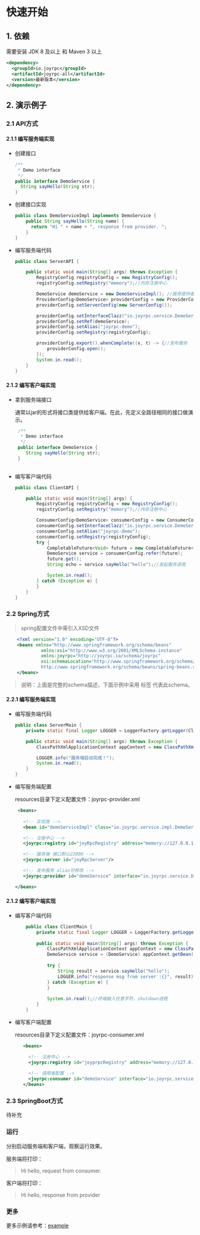 快速开始
===

## 1. 依赖

  需要安装 JDK 8 及以上 和 Maven 3 以上

   ```xml
   <dependency>
     <groupId>io.joyrpc</groupId>
     <artifactId>joyrpc-all</artifactId>
     <version>最新版本</version>
   </dependency>
   ```
## 2. 演示例子

### 2.1 API方式

#### 2.1.1 编写服务端实现

  - 创建接口
  
      ```java
      /**
       * Demo interface
       */
      public interface DemoService {
        String sayHello(String str);
      }
      ```
      
  - 创建接口实现
  
       ```java
       public class DemoServiceImpl implements DemoService {
           public String sayHello(String name) {
             return "Hi " + name + ", response from provider. ";
           }
       }
       ```
  - 编写服务端代码
  
      ```java
      public class ServerAPI {
      
          public static void main(String[] args) throws Exception {
              RegistryConfig registryConfig = new RegistryConfig();
              registryConfig.setRegistry("memory");//内存注册中心
      
              DemoService demoService = new DemoServiceImpl(); //服务提供者设置
              ProviderConfig<DemoService> providerConfig = new ProviderConfig<>();
              providerConfig.setServerConfig(new ServerConfig());
      
              providerConfig.setInterfaceClazz("io.joyrpc.service.DemoService");
              providerConfig.setRef(demoService);
              providerConfig.setAlias("joyrpc-demo");
              providerConfig.setRegistry(registryConfig);
      
              providerConfig.export().whenComplete((v, t) -> {//发布服务
                  providerConfig.open();
              });
              System.in.read();
          }
      }
      ```
#### 2.1.2 编写客户端实现

  - 拿到服务端接口
  
       通常以jar的形式将接口类提供给客户端。在此，先定义全路径相同的接口做演示。
      
       ```java
        /**
         * Demo interface
         */
        public interface DemoService {
           String sayHello(String str);
        }
        
       ```
       
  - 编写客户端代码
  
      ```java
      public class ClientAPI {
      
          public static void main(String[] args) {
              RegistryConfig registryConfig = new RegistryConfig();
              registryConfig.setRegistry("memory");//内存注册中心
      
              ConsumerConfig<DemoService> consumerConfig = new ConsumerConfig<>();//consumer设置
              consumerConfig.setInterfaceClazz("io.joyrpc.service.DemoService");
              consumerConfig.setAlias("joyrpc-demo");
              consumerConfig.setRegistry(registryConfig);
              try {
                  CompletableFuture<Void> future = new CompletableFuture<Void>();
                  DemoService service = consumerConfig.refer(future);
                  future.get();
                  String echo = service.sayHello("hello");//发起服务调用
      
                  System.in.read();
              } catch (Exception e) {
              }
          }
      }
      ```

### 2.2 Spring方式
   
  > spring配置文件中需引入XSD文件

   ```xml
       <?xml version="1.0" encoding="UTF-8"?>
       <beans xmlns="http://www.springframework.org/schema/beans"
                xmlns:xsi="http://www.w3.org/2001/XMLSchema-instance" 
                xmlns:joyrpc="http://joyrpc.io/schema/joyrpc" 
                xsi:schemaLocation="http://www.springframework.org/schema/beans 
                http://www.springframework.org/schema/beans/spring-beans.xsd http://joyrpc.io/schema/joyrpc http://joyrpc.io/schema/joyrpc/joyprc.xsd">
       </beans>         
   ```
   >说明：上面是完整的schema描述，下面示例中采用  **<beans />** 标签 代表此schema。

#### 2.2.1 编写服务端实现

   - 编写服务端代码
   
      ```java
      public class ServerMain {
          private static final Logger LOGGER = LoggerFactory.getLogger(ClientMain.class);
      
          public static void main(String[] args) throws Exception {
              ClassPathXmlApplicationContext appContext = new ClassPathXmlApplicationContext("/joyrpc-provider.xml");
      
              LOGGER.info("服务端启动完成！");
              System.in.read();
          }
      }
      ```

   
   - 编写服务端配置

      resources目录下定义配置文件：joyrpc-provider.xml
  
       ```xml
        <beans>
   
          <!-- 实现类 -->
          <bean id="demoServiceImpl" class="io.joyrpc.service.impl.DemoServiceImpl"/>
      
          <!-- 注册中心 -->
          <joyrpc:registry id="joyRpcRegistry" address="memory://127.0.0.1" registry="memory"/>
      
          <!-- 服务端 端口默认22000 -->
          <joyrpc:server id="joyRpcServer"/>
      
          <!-- 发布服务 alias可修改 -->
          <joyrpc:provider id="demoService" interface="io.joyrpc.service.DemoService" alias="joyrpc-demo" ref="demoServiceImpl" server="joyRpcServer"></joyrpc:provider>
     
      </beans>
      ```

#### 2.1.2 编写客户端实现

   - 编写客户端代码

        ```java
            public class ClientMain {
                private static final Logger LOGGER = LoggerFactory.getLogger(ClientMain.class);
            
                public static void main(String[] args) throws Exception {
                    ClassPathXmlApplicationContext appContext = new ClassPathXmlApplicationContext("/joyrpc-consumer.xml");
                    DemoService service = (DemoService) appContext.getBean("demoService");
            
                    try {
                        String result = service.sayHello("hello");
                        LOGGER.info("response msg from server :{}", result);
                    } catch (Exception e) {
                    }
               
                    System.in.read();//终端输入任意字符，shutdown进程
                }
            }
        ```
   - 编写客户端配置

        resources目录下定义配置文件：joyrpc-consumer.xml
        
        ```xml
           <beans>
      
             <!-- 注册中心 -->
             <joyrpc:registry id="joyprpcRegistry" address="memory://127.0.0.1" registry="memory"/>
         
             <!-- 调用者配置 -->
             <joyrpc:consumer id="demoService" interface="io.joyrpc.service.DemoService" alias="joyrpc-demo"></joyrpc:consumer>
           </beans>
        ```

### 2.3 SpringBoot方式 

   待补充

### 运行

   分别启动服务端和客户端，观察运行效果。

   服务端将打印：

   >Hi hello, request from consumer.

   客户端将打印：

   >Hi hello, response from provider

### 更多

   更多示例请参考：[example](../../joyrpc-example)